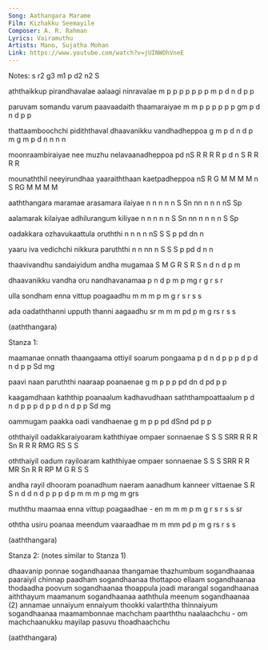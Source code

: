 ```yaml
---
Song: Aathangara Marame
Film: Kizhakku Seemayile
Composer: A. R. Rahman
Lyrics: Vairamuthu
Artists: Mano, Sujatha Mohan
Link: https://www.youtube.com/watch?v=jUINWOhVneE
---
```


Notes: s r2 g3 m1 p d2 n2 S

aththaikkup pirandhavalae aalaagi ninravalae
m  p    p   p p  p  p p   m p  d  n  d p p

paruvam somandu varum paavaadaith thaamaraiyae
m m p   p p  p  p p   gm p  d     n   d p  p

thattaamboochchi pidiththaval dhaavanikku vandhadheppoa
g   m   p    d   n d   p  m   g   m p  d  n  n  n   n

moonraambiraiyae nee muzhu nelavaanadheppoa
pd  nS  R R  R   R   p d   n S R  R R   R

mounaththil neeyirundhaa yaaraiththaan kaetpadheppoa
nS R   G    M  M M  M    n  S    RG    M   M M   M


aaththangara maramae arasamara ilaiyae 
n   n   n n  n S Sn  nn n n n  nS  Sp

aalamarak kilaiyae adhilurangum kiliyae
n n n n   n S  Sn  nn  n n  n   n S Sp

oadakkara ozhavukaattula oruththi
n n  n n  nS  S S   p pd dn   n

yaaru iva vedichchi nikkura paruththi
n  n  nn  n S   S   S  p pd d n   n

thaavivandhu sandaiyidum andha mugamaa
S   M G  R   S  R  S n   d n   d p m

dhaavanikku vandha oru nandhavanamaa
p   n d  p  m  p   mg  r  g  r s r

ulla sondham enna vittup poagaadhu
m m  m  p    m g  r  s   r  s  s

ada oadaththanni upputh thanni aagaadhu
sr  m m   m  pd  p m    g   rs r s  s

(aaththangara)


Stanza 1:

maamanae onnath thaangaama ottiyil soarum pongaama
p  d n   d p    p    p  d  p d n   d  p   p  Sd mg

paavi naan paruththi naaraap poanaenae
g  m  p    p p   pd  dn d    pd p  p

kaagamdhaan kaththip poanaalum kadhavudhaan saththampoattaalum
p  d  n     d   p    p  p  d   p p  d n     d   p   p   Sd mg

oammugam paakka oadi vandhaenae
g  m p   p   pd dSnd pd p   p

oththaiyil oadakkaraiyoaram kaththiyae ompaer sonnaenae
S  S   S   SRR  R R  R  Sn  R   R  R   RMG    RS S  S

oththaiyil oadum rayiloaram kaththiyae ompaer sonnaenae
S  S   S   SRR   R R MR Sn  R   R  RP  M G    R  S  S

andha rayil dhooram poanadhum naeram aanadhum kanneer vittaenae
S R   S n   d   d   n  d p    p  p   d p m    m  m    p  mg m grs

muththu maamaa enna vittup poagaadhae - en
m   m   m  p   m g  r  s   r  s  s      sr

oththa usiru poanaa meendum vaaraadhae
m  m   mm pd p  m   g   rs  r  s  s

(aaththangara)


Stanza 2: (notes similar to Stanza 1)

dhaavanip ponnae sogandhaanaa thangamae thazhumbum sogandhaanaa
paaraiyil chinnap paadham sogandhaanaa
thottapoo ellaam sogandhaanaa thodaadha poovum sogandhaanaa
thoappula joadi marangal sogandhaanaa
aiththayum maamanum sogandhaanaa aaththula meenum sogandhaanaa (2)
annamae unnaiyum ennaiyum thookki valarththa thinnaiyum sogandhaanaa
maamambonnae machcham paarththu naalaachchu - om
machchaanukku mayilap pasuvu thoadhaachchu

(aaththangara)
